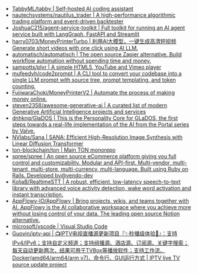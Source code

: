 + [TabbyML/tabby | Self-hosted AI coding assistant](https://github.com//TabbyML/tabby)
+ [nautechsystems/nautilus_trader | A high-performance algorithmic trading platform and event-driven backtester](https://github.com//nautechsystems/nautilus_trader)
+ [JoshuaC215/agent-service-toolkit | Full toolkit for running an AI agent service built with LangGraph, FastAPI and Streamlit](https://github.com//JoshuaC215/agent-service-toolkit)
+ [harry0703/MoneyPrinterTurbo | 利用AI大模型，一键生成高清短视频 Generate short videos with one click using AI LLM.](https://github.com//harry0703/MoneyPrinterTurbo)
+ [automatisch/automatisch | The open source Zapier alternative. Build workflow automation without spending time and money.](https://github.com//automatisch/automatisch)
+ [sampotts/plyr | A simple HTML5, YouTube and Vimeo player](https://github.com//sampotts/plyr)
+ [mufeedvh/code2prompt | A CLI tool to convert your codebase into a single LLM prompt with source tree, prompt templating, and token counting.](https://github.com//mufeedvh/code2prompt)
+ [FujiwaraChoki/MoneyPrinterV2 | Automate the process of making money online.](https://github.com//FujiwaraChoki/MoneyPrinterV2)
+ [steven2358/awesome-generative-ai | A curated list of modern Generative Artificial Intelligence projects and services](https://github.com//steven2358/awesome-generative-ai)
+ [dnhkng/GlaDOS | This is the Personality Core for GLaDOS, the first steps towards a real-life implementation of the AI from the Portal series by Valve.](https://github.com//dnhkng/GlaDOS)
+ [NVlabs/Sana | SANA: Efficient High-Resolution Image Synthesis with Linear Diffusion Transformer](https://github.com//NVlabs/Sana)
+ [ton-blockchain/ton | Main TON monorepo](https://github.com//ton-blockchain/ton)
+ [spree/spree | An open source eCommerce platform giving you full control and customizability. Modular and API-first. Multi-vendor, multi-tenant, multi-store, multi-currency, multi-language. Built using Ruby on Rails. Developed by@vendo-dev](https://github.com//spree/spree)
+ [KoljaB/RealtimeSTT | A robust, efficient, low-latency speech-to-text library with advanced voice activity detection, wake word activation and instant transcription.](https://github.com//KoljaB/RealtimeSTT)
+ [AppFlowy-IO/AppFlowy | Bring projects, wikis, and teams together with AI. AppFlowy is the AI collaborative workspace where you achieve more without losing control of your data. The leading open source Notion alternative.](https://github.com//AppFlowy-IO/AppFlowy)
+ [microsoft/vscode | Visual Studio Code](https://github.com//microsoft/vscode)
+ [Guovin/iptv-api | 📺IPTV电视直播源更新项目『✨秒播级体验🚀』：支持IPv4/IPv6；支持自定义频道；支持组播源、酒店源、订阅源、关键字搜索；每天自动更新两次，结果可用于TVBox等播放软件；支持工作流、Docker(amd64/arm64/arm v7)、命令行、GUI运行方式 | IPTV live TV source update project](https://github.com//Guovin/iptv-api)
